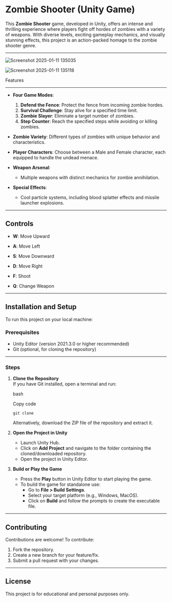 # Zombie Shooter (Unity Game)

This **Zombie Shooter** game, developed in Unity, offers an intense and thrilling experience where players fight off hordes of zombies with a variety of weapons. With diverse levels, exciting gameplay mechanics, and visually stunning effects, this project is an action-packed homage to the zombie shooter genre.

* * * * *

![Screenshot 2025-01-11 135035](https://github.com/user-attachments/assets/d8880085-2e99-4863-af7d-84ba5b6f6fce)

![Screenshot 2025-01-11 135118](https://github.com/user-attachments/assets/e87607a1-7df4-4797-9544-7fb802af7dbb)

Features


--------

-   **Four Game Modes**:

    1.  **Defend the Fence**: Protect the fence from incoming zombie hordes.
    2.  **Survival Challenge**: Stay alive for a specified time limit.
    3.  **Zombie Slayer**: Eliminate a target number of zombies.
    4.  **Step Counter**: Reach the specified steps while avoiding or killing zombies.
-   **Zombie Variety**: Different types of zombies with unique behavior and characteristics.

-   **Player Characters**: Choose between a Male and Female character, each equipped to handle the undead menace.

-   **Weapon Arsenal**:

    -   Multiple weapons with distinct mechanics for zombie annihilation.
-   **Special Effects**:

    -   Cool particle systems, including blood splatter effects and missile launcher explosions.

* * * * *

Controls
--------

-   **W**: Move Upward

-   **A**: Move Left

-   **S**: Move Downward

-   **D**: Move Right

-   **F**: Shoot

-   **Q**: Change Weapon

* * * * *

Installation and Setup
----------------------

To run this project on your local machine:

### Prerequisites

-   Unity Editor (version 2021.3.0 or higher recommended)
-   Git (optional, for cloning the repository)

* * * * *

### Steps

1.  **Clone the Repository**\
    If you have Git installed, open a terminal and run:

    bash

    Copy code

    `git clone `

    Alternatively, download the ZIP file of the repository and extract it.

2.  **Open the Project in Unity**

    -   Launch Unity Hub.
    -   Click on **Add Project** and navigate to the folder containing the cloned/downloaded repository.
    -   Open the project in Unity Editor.
3.  **Build or Play the Game**

    -   Press the **Play** button in Unity Editor to start playing the game.
    -   To build the game for standalone use:
        -   Go to **File > Build Settings**.
        -   Select your target platform (e.g., Windows, MacOS).
        -   Click on **Build** and follow the prompts to create the executable file.

* * * * *

Contributing
------------

Contributions are welcome! To contribute:

1.  Fork the repository.
2.  Create a new branch for your feature/fix.
3.  Submit a pull request with your changes.

* * * * *

License
-------

This project is for educational and personal purposes only.
